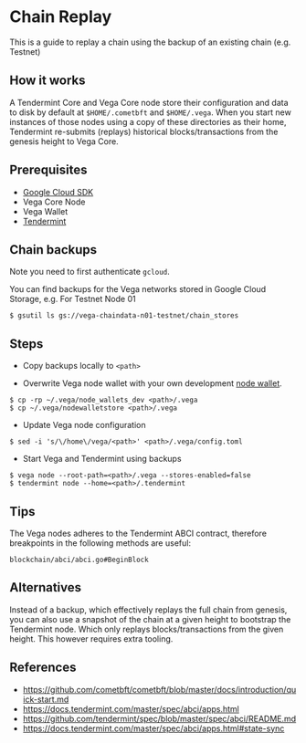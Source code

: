 # Chain Replay

This is a guide to replay a chain using the backup of an existing chain (e.g. Testnet)

## How it works

A Tendermint Core and Vega Core node store their configuration and data to disk by default at `$HOME/.cometbft` and `$HOME/.vega`. When you start new instances of those nodes using a copy of these directories as their home, Tendermint re-submits (replays) historical blocks/transactions from the genesis height to Vega Core.

## Prerequisites

- [Google Cloud SDK ][gcloud]
- Vega Core Node
- Vega Wallet
- [Tendermint][tendermint]

## Chain backups

Note you need to first authenticate `gcloud`.

You can find backups for the Vega networks stored in Google Cloud Storage, e.g. For Testnet Node 01

```
$ gsutil ls gs://vega-chaindata-n01-testnet/chain_stores
```

## Steps

- Copy backups locally to `<path>`

- Overwrite Vega node wallet with your own development [node wallet][wallet]. 

```
$ cp -rp ~/.vega/node_wallets_dev <path>/.vega
$ cp ~/.vega/nodewalletstore <path>/.vega
```

- Update Vega node configuration

```
$ sed -i 's/\/home\/vega/<path>' <path>/.vega/config.toml
```

- Start Vega and Tendermint using backups

```
$ vega node --root-path=<path>/.vega --stores-enabled=false
$ tendermint node --home=<path>/.tendermint
```


## Tips

The Vega nodes adheres to the Tendermint ABCI contract, therefore breakpoints in the following methods are useful:

```
blockchain/abci/abci.go#BeginBlock
```

## Alternatives

Instead of a backup, which effectively replays the full chain from genesis, you can also use a snapshot of the chain at a given height to bootstrap the Tendermint node. Which only replays blocks/transactions from the given height. This however requires extra tooling.

## References

- https://github.com/cometbft/cometbft/blob/master/docs/introduction/quick-start.md
- https://docs.tendermint.com/master/spec/abci/apps.html
- https://github.com/tendermint/spec/blob/master/spec/abci/README.md
- https://docs.tendermint.com/master/spec/abci/apps.html#state-sync

[wallet]: https://github.com/vegaprotocol/vega#configuration
[gcloud]: https://cloud.google.com/sdk/docs/install
[tendermint]: https://github.com/cometbft/cometbft/blob/master/docs/introduction/install.md